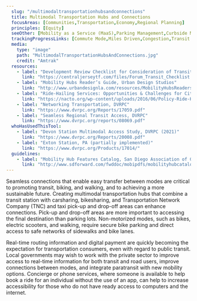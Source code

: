 ```yaml
---
  slug: "/multimodaltransportationhubsandconnections"
  title: Multimodal Transportation Hubs and Connections
  focusAreas: [Communities,Transportation,Economy,Regional Planning]
  principles: [Equity]
  seeOther: [Mobility as a Service (MaaS),Parking Management,Curbside Management,Transit Revitalization Investment District (TRID),Transit-Oriented Development (TOD) Zoning]
  trackingProgressLinks: [Commute Mode,Miles Driven,Congestion,Transit Ridership]
  media: 
    type: "image"
    path: "MultimodalTransportationHubsAndConnections.jpg"
    credit: "Amtrak"
  resources: 
    - label: "Development Review Checklist for Consideration of Transit, Central Jersey Transportation Forum"
      link: "https://centraljerseytf.com/files/Forum_Transit_Checklist.pdf"
    - label: "Mobility Hubs Reader’s Guide, Urban Design Studios"
      link: "http://www.urbandesignla.com/resources/MobilityHubsReadersGuide.php"
    - label: "Ride-Hailing Services: Opportunities & Challenges for Cities, NACTO"
      link: "https://nacto.org/wp-content/uploads/2016/06/Policy-Ride-Hailing-Services-2016.06.pdf"
    - label: "Networking Transportation, DVRPC"
      link: "https://www.dvrpc.org/Reports/17059.pdf"
    - label: "Seamless Regional Transit Access, DVRPC"
      link: "https://www.dvrpc.org/reports/08069.pdf"
  whoHasUsedThisTool: 
    - label: "Devon Station Multimodal Access Study, DVRPC (2021)"
      link: "https://www.dvrpc.org/Reports/20008.pdf"
    - label: "Exton Station, PA (partially implemented)"
      link: "https://www.dvrpc.org/Products/17014/"
  guidelines: 
    - label: "Mobility Hub Features Catalog, San Diego Association of Governments (2017)"
      link: "http://www.sdforward.com/fwddoc/mobipdfs/mobilityhubcatalog-features.pdf"
---
```


Seamless connections that enable easy transfer between modes are critical to promoting transit, biking, and walking, and to achieving a more sustainable future. Creating multimodal transportation hubs that combine a transit station with carsharing, bikesharing, and Transportation Network Company (TNC) and taxi pick-up and drop-off areas can enhance connections. Pick-up and drop-off areas are more important to accessing the final destination than parking lots. Non-motorized modes, such as bikes, electric scooters, and walking, require secure bike parking and direct access to safe networks of sidewalks and bike lanes.

Real-time routing information and digital payment are quickly becoming the expectation for transportation consumers, even with regard to public transit. Local governments may wish to work with the private sector to improve access to real-time information for both transit and road users, improve connections between modes, and integrate paratransit with new mobility options. Concierge or phone services, where someone is available to help book a ride for an individual without the use of an app, can help to increase accessibility for those who do not have ready access to computers and the internet.
